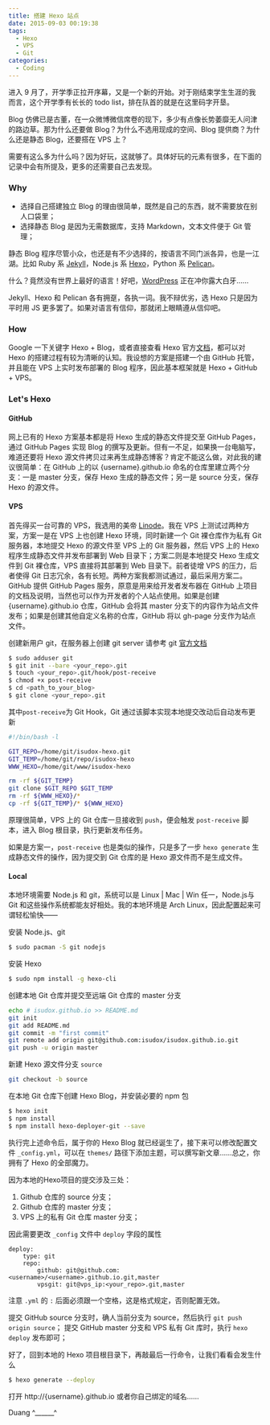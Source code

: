 ```yaml
---
title: 搭建 Hexo 站点
date: 2015-09-03 00:19:38
tags:
  - Hexo
  - VPS
  - Git
categories:
  - Coding
---
```

进入 9 月了，开学季正拉开序幕，又是一个新的开始。对于刚结束学生生涯的我而言，这个开学季有长长的 todo list，排在队首的就是在这里码字开垦。

Blog 仿佛已是古董，在一众微博微信席卷的现下，多少有点像长势萎靡无人问津的路边草。那为什么还要做 Blog？为什么不选用现成的空间、Blog 提供商？为什么还是静态 Blog，还要搭在 VPS 上？

需要有这么多为什么吗？因为好玩，这就够了。具体好玩的元素有很多，在下面的记录中会有所提及，更多的还需要自己去发现。

<!-- more -->

### Why

* 选择自己搭建独立 Blog 的理由很简单，既然是自己的东西，就不需要放在别人口袋里；
* 选择静态 Blog 是因为无需数据库，支持 Markdown，文本文件便于 Git 管理；

静态 Blog 程序尽管小众，也还是有不少选择的，按语言不同门派各异，也是一江湖。比如 Ruby 系 [Jekyll](http://jekyllrb.com)，Node.js 系 [Hexo](http://hexo.io)，Python 系 [Pelican](http://blog.getpelican.com)。

什么？竟然没有世界上最好的语言！好吧，[WordPress](http://wordpress.org) 正在冲你露大白牙……

Jekyll、Hexo 和 Pelican 各有拥趸，各执一词。我不辩优劣，选 Hexo 只是因为平时用 JS 更多罢了。如果对语言有信仰，那就闭上眼睛遵从信仰吧。

### How

Google 一下关键字 Hexo + Blog，或者直接查看 Hexo 官方[文档](http://hexo.io/docs)，都可以对 Hexo 的搭建过程有较为清晰的认知。我设想的方案是搭建一个由 GitHub 托管，并且能在 VPS 上实时发布部署的 Blog 程序，因此基本框架就是 Hexo + GitHub + VPS。

### Let's Hexo

#### GitHub

网上已有的 Hexo 方案基本都是将 Hexo 生成的静态文件提交至 GitHub Pages，通过 GitHub Pages 实现 Blog 的撰写及更新。但有一不足，如果换一台电脑写，难道还要将 Hexo 源文件拷贝过来再生成静态博客？肯定不能这么做，对此我的建议很简单：在 GitHub 上的以 {username}.github.io 命名的仓库里建立两个分支：一是 master 分支，保存 Hexo 生成的静态文件；另一是 source 分支，保存 Hexo 的源文件。

#### VPS

首先得买一台可靠的 VPS，我选用的美帝 [Linode](https://www.linode.com/?r=285e75ec2001be00899a5a81796260d2e5962a5b)。我在 VPS 上测试过两种方案，方案一是在 VPS 上也创建 Hexo 环境，同时新建一个 Git 裸仓库作为私有 Git 服务器，本地提交 Hexo 的源文件至 VPS 上的 Git 服务器，然后 VPS 上的 Hexo 程序生成静态文件并发布部署到 Web 目录下；方案二则是本地提交 Hexo 生成文件到 Git 裸仓库，VPS 直接将其部署到 Web 目录下。前者徒增 VPS 的压力，后者使得 Git 日志冗余，各有长短。两种方案我都测试通过，最后采用方案二。
GitHub 提供 GitHub Pages 服务，原意是用来给开发者发布器在 GitHub 上项目的文档及说明，当然也可以作为开发者的个人站点使用。如果是创建 {username}.github.io 仓库，GitHub 会将其 master 分支下的内容作为站点文件发布；如果是创建其他自定义名称的仓库，GitHub 将以 gh-page 分支作为站点文件。

创建新用户 git，在服务器上创建 git server 请参考 git [官方文档](https://git-scm.com/book/en/v2/Git-on-the-Server-Setting-Up-the-Server)
```bash
$ sudo adduser git
$ git init --bare <your_repo>.git
$ touch <your_repo>.git/hook/post-receive
$ chmod +x post-receive
$ cd <path_to_your_blog>
$ git clone <your_repo>.git
```

其中`post-receive`为 Git Hook，Git 通过该脚本实现本地提交改动后自动发布更新
```bash
#!/bin/bash -l

GIT_REPO=/home/git/isudox-hexo.git
GIT_TEMP=/home/git/repo/isudox-hexo
WWW_HEXO=/home/git/www/isudox-hexo

rm -rf ${GIT_TEMP}
git clone $GIT_REPO $GIT_TEMP
rm -rf ${WWW_HEXO}/*
cp -rf ${GIT_TEMP}/* ${WWW_HEXO}
```

原理很简单，VPS 上的 Git 仓库一旦接收到 `push`，便会触发 `post-receive` 脚本，进入 Blog 根目录，执行更新发布任务。

如果是方案一，`post-receive` 也是类似的操作，只是多了一步 `hexo generate` 生成静态文件的操作，因为提交到 Git 仓库的是 Hexo 源文件而不是生成文件。

#### Local

本地环境需要 Node.js 和 git，系统可以是 Linux | Mac | Win 任一，Node.js与Git 和这些操作系统都能友好相处。我的本地环境是 Arch Linux，因此配置起来可谓轻松愉快——

安装 Node.js、git
```bash
$ sudo pacman -S git nodejs
```

安装 Hexo
```bash
$ sudo npm install -g hexo-cli
```

创建本地 Git 仓库并提交至远端 Git 仓库的 master 分支
```bash
echo # isudox.github.io >> README.md
git init
git add README.md
git commit -m "first commit"
git remote add origin git@github.com:isudox/isudox.github.io.git
git push -u origin master
```

新建 Hexo 源文件分支 `source`

```bash
git checkout -b source
```

在本地 Git 仓库下创建 Hexo Blog，并安装必要的 npm 包

```bash
$ hexo init
$ npm install
$ npm install hexo-deployer-git --save
```

执行完上述命令后，属于你的 Hexo Blog 就已经诞生了，接下来可以修改配置文件 `_config.yml`，可以在 `themes/` 路径下添加主题，可以撰写新文章……总之，你拥有了 Hexo 的全部魔力。

因为本地的Hexo项目的提交涉及三处：
1. Github 仓库的 source 分支；
2. Github 仓库的 master 分支；
3. VPS 上的私有 Git 仓库 master 分支；

因此需要更改 `_config` 文件中 `deploy` 字段的属性

```
deploy:
    type: git
    repo:
        github: git@github.com:<username>/<username>.github.io.git,master
        vpsgit: git@vps_ip:<your_repo>.git,master
```

注意 `.yml` 的 `:` 后面必须跟一个空格，这是格式规定，否则配置无效。

提交 GitHub source 分支时，确人当前分支为 source，然后执行 `git push origin source`；
提交 GitHub master 分支和 VPS 私有 Git 库时，执行 `hexo deploy` 发布即可；

好了，回到本地的 Hexo 项目根目录下，再敲最后一行命令，让我们看看会发生什么
```bash
$ hexo generate --deploy
```

打开 http://{username}.github.io 或者你自己绑定的域名……

Duang    ^______^
